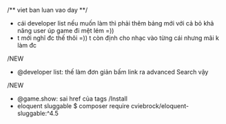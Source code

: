 /** viet ban luan vao day **/

+ cái developer list nếu muốn làm thì phải thêm bảng mới với cả bỏ khả năng user úp game đi mệt lém =))
+ t mới nghĩ đc thế thôi =)) t còn định cho nhạc vào từng cái nhưng mãi k làm đc 

/NEW
+ @developer list: thế làm đơn giản bấm link ra advanced Search vậy

/NEW
+ @game.show: sai href của tags
/Install
+ eloquent sluggable $ composer require cviebrock/eloquent-sluggable:^4.5

